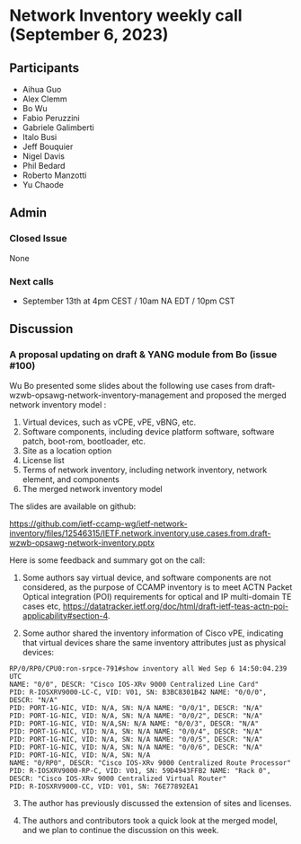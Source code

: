 # Network Inventory weekly call (September 6, 2023)

## Participants

- Aihua Guo
- Alex Clemm
- Bo Wu
- Fabio Peruzzini
- Gabriele Galimberti
- Italo Busi
- Jeff Bouquier
- Nigel Davis
- Phil Bedard
- Roberto Manzotti
- Yu Chaode

## Admin

### Closed Issue

None

### Next calls

- September 13th at 4pm CEST / 10am NA EDT / 10pm CST

## Discussion

### A proposal updating on draft & YANG module from Bo (issue #100)

Wu Bo presented some slides about the following use cases from draft-wzwb-opsawg-network-inventory-management and proposed the merged network inventory model :

1. Virtual devices, such as vCPE, vPE, vBNG, etc.
2. Software components, including device platform software, software patch, boot-rom, bootloader, etc.
3. Site as a location option
4. License list
5. Terms of network inventory, including network inventory, network element, and components
6. The merged network inventory model

The slides are available on github:

https://github.com/ietf-ccamp-wg/ietf-network-inventory/files/12546315/IETF.network.inventory.use.cases.from.draft-wzwb-opsawg-network-inventory.pptx

 
Here is some feedback and summary got on the call:

1. Some authors say virtual device, and software components are not considered, as the purpose of CCAMP inventory is to meet ACTN Packet Optical integration (POI) requirements for optical and IP multi-domain TE cases etc, https://datatracker.ietf.org/doc/html/draft-ietf-teas-actn-poi-applicability#section-4.
 
2. Some author shared the inventory information of Cisco vPE, indicating that virtual devices share the same inventory attributes just as physical devices:

~~~~
RP/0/RP0/CPU0:ron-srpce-791#show inventory all Wed Sep 6 14:50:04.239 UTC
NAME: "0/0", DESCR: "Cisco IOS-XRv 9000 Centralized Line Card"
PID: R-IOSXRV9000-LC-C, VID: V01, SN: B3BC8301B42 NAME: "0/0/0", DESCR: "N/A"
PID: PORT-1G-NIC, VID: N/A, SN: N/A NAME: "0/0/1", DESCR: "N/A"
PID: PORT-1G-NIC, VID: N/A, SN: N/A NAME: "0/0/2", DESCR: "N/A"
PID: PORT-1G-NIC, VID: N/A,SN: N/A NAME: "0/0/3", DESCR: "N/A"
PID: PORT-1G-NIC, VID: N/A, SN: N/A NAME: "0/0/4", DESCR: "N/A"
PID: PORT-1G-NIC, VID: N/A, SN: N/A NAME: "0/0/5", DESCR: "N/A"
PID: PORT-1G-NIC, VID: N/A, SN: N/A NAME: "0/0/6", DESCR: "N/A"
PID: PORT-1G-NIC, VID: N/A, SN: N/A
NAME: "0/RP0", DESCR: "Cisco IOS-XRv 9000 Centralized Route Processor"
PID: R-IOSXRV9000-RP-C, VID: V01, SN: 59D4943FFB2 NAME: "Rack 0", DESCR: "Cisco IOS-XRv 9000 Centralized Virtual Router"
PID: R-IOSXRV9000-CC, VID: V01, SN: 76E77892EA1
~~~~
 
3. The author has previously discussed the extension of sites and licenses.
 
4. The authors and contributors took a quick look at the merged model, and we plan to continue the discussion on this week.
